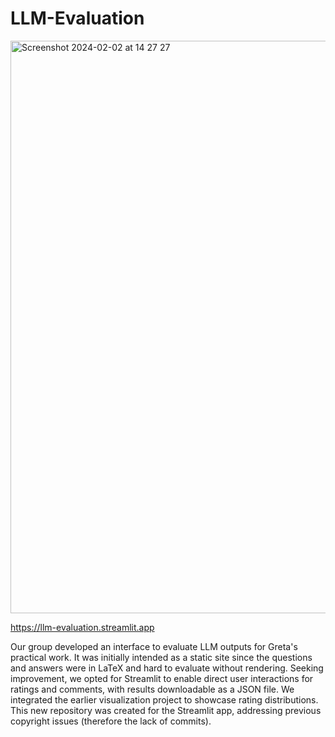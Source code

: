# LLM-Evaluation

<img width="916" alt="Screenshot 2024-02-02 at 14 27 27" src="https://github.com/szbgr/LLM-Evaluation/assets/108993867/5ae4f708-f990-4012-99c4-75f686317fb1">

https://llm-evaluation.streamlit.app

Our group developed an interface to evaluate LLM outputs for Greta's practical work.
It was initially intended as a static site since the questions and answers were in LaTeX and hard to evaluate without rendering.
Seeking improvement, we opted for Streamlit to enable direct user interactions for ratings and comments, with results downloadable as a JSON file. We integrated the earlier visualization project to showcase rating distributions. This new repository was created for the Streamlit app, addressing previous copyright issues (therefore the lack of commits).
